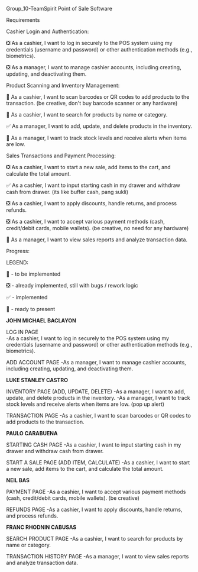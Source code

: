 Group_10-TeamSpirit
Point of Sale Software

Requirements

Cashier Login and Authentication:

❎ As a cashier, I want to log in securely to the POS system using my credentials (username and password) or other authentication methods (e.g., biometrics).

❎ As a manager, I want to manage cashier accounts, including creating, updating, and deactivating them.

Product Scanning and Inventory Management:

🔲 As a cashier, I want to scan barcodes or QR codes to add products to the transaction. (be creative, don't buy barcode scanner or any hardware)

🔲 As a cashier, I want to search for products by name or category.

✅ As a manager, I want to add, update, and delete products in the inventory.

🔲 As a manager, I want to track stock levels and receive alerts when items are low.

Sales Transactions and Payment Processing:

❎ As a cashier, I want to start a new sale, add items to the cart, and calculate the total amount.

✅ As a cashier, I want to input starting cash in my drawer and withdraw cash from drawer. (its like buffer cash, pang sukli)

❎ As a cashier, I want to apply discounts, handle returns, and process refunds.

❎ As a cashier, I want to accept various payment methods (cash, credit/debit cards, mobile wallets). (be creative, no need for any hardware)

🔲 As a manager, I want to view sales reports and analyze transaction data.

Progress:

LEGEND:

🔲 - to be implemented

❎ - already implemented, still with bugs / rework logic

✅ - implemented

🔱 - ready to present



**JOHN MICHAEL BACLAYON**

LOG IN PAGE 	
-As a cashier, I want to log in securely to the POS system using my credentials (username and password) or other authentication methods (e.g., biometrics).

ADD ACCOUNT PAGE 
-As a manager, I want to manage cashier accounts, including creating, updating, and deactivating them.



**LUKE STANLEY CASTRO**

INVENTORY PAGE (ADD, UPDATE, DELETE) 
-As a manager, I want to add, update, and delete products in the inventory.
-As a manager, I want to track stock levels and receive alerts when items are low.  (pop up alert)

TRANSACTION PAGE 
-As a cashier, I want to scan barcodes or QR codes to add products to the transaction.



**PAULO CARABUENA**

STARTING CASH PAGE 
-As a cashier, I want to input starting cash in my drawer and withdraw cash from drawer.

START A SALE PAGE (ADD ITEM, CALCULATE) 
-As a cashier, I want to start a new sale, add items to the cart, and calculate the total amount.



**NEIL BAS**

PAYMENT PAGE 
-As a cashier, I want to accept various payment methods (cash, credit/debit cards, mobile wallets). (be creative)

REFUNDS PAGE 
-As a cashier, I want to apply discounts, handle returns, and process refunds.


**FRANC RHODNIN CABUSAS**

SEARCH PRODUCT PAGE 
-As a cashier, I want to search for products by name or category.

TRANSACTION HISTORY PAGE 
-As a manager, I want to view sales reports and analyze transaction data.
